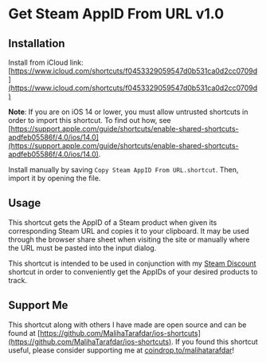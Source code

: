 # Get Steam AppID From URL v1.0

## Installation
Install from iCloud link: [https://www.icloud.com/shortcuts/f0453329059547d0b531ca0d2cc0709d](https://www.icloud.com/shortcuts/f0453329059547d0b531ca0d2cc0709d)

**Note**: If you are on iOS 14 or lower, you must allow untrusted shortcuts in order to import this shortcut. To find out how, see [https://support.apple.com/guide/shortcuts/enable-shared-shortcuts-apdfeb05586f/4.0/ios/14.0](https://support.apple.com/guide/shortcuts/enable-shared-shortcuts-apdfeb05586f/4.0/ios/14.0). 

Install manually by saving `Copy Steam AppID From URL.shortcut`. Then, import it by opening the file. 

## Usage
This shortcut gets the AppID of a Steam product when given its corresponding Steam URL and copies it to your clipboard. It may be used through the browser share sheet when visiting the site or manually where the URL must be pasted into the input dialog. 

This shortcut is intended to be used in conjunction with my [Steam Discount](https://github.com/MalihaTarafdar/ios-shortcuts/tree/main/steam-discount) shortcut in order to conveniently get the AppIDs of your desired products to track. 

## Support Me
This shortcut along with others I have made are open source and can be found at [https://github.com/MalihaTarafdar/ios-shortcuts](https://github.com/MalihaTarafdar/ios-shortcuts). If you found this shortcut useful, please consider supporting me at [coindrop.to/malihatarafdar](https://coindrop.to/malihatarafdar)!
